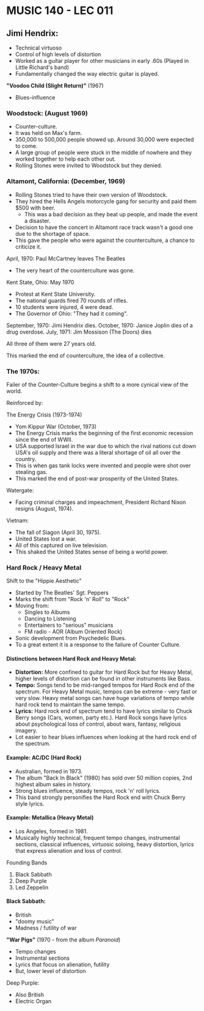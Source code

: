 # MUSIC 140 - LEC 011
## Jimi Hendrix:
- Technical virtuoso
- Control of high levels of distortion
- Worked as a guitar player for other musicians in early .60s (Played in Little Richard's band)
- Fundamentally changed the way electric guitar is played.

**"Voodoo Child (Slight Return)"** (1967)
- Blues-influence

### Woodstock: (August 1969)
- Counter-culture.
- It was held on Max's farm.
- 350,000 to 500,000 people showed up. Around 30,000 were expected to come.
- A large group of people were stuck in the middle of nowhere and they worked together to help each other out.
- Rolling Stones were invited to Woodstock but they denied.

### Altamont, California: (December, 1969)
- Rolling Stones tried to have their own version of Woodstock.
- They hired the Hells Angels motorcycle gang for security and paid them $500 with beer.
  - This was a bad decision as they beat up people, and made the event a disaster.
- Decision to have the concert in Altamont race track wasn't a good one due to the shortage of space.
- This gave the people who were against the counterculture, a chance to criticize it.

April, 1970: Paul McCartney leaves The Beatles
- The very heart of the counterculture was gone.

Kent State, Ohio: May 1970
- Protest at Kent State University.
- The national guards fired 70 rounds of rifles.
- 10 students were injured, 4 were dead.
- The Governor of Ohio: "They had it coming".

September, 1970: Jimi Hendrix dies.
October, 1970: Janice Joplin dies of a drug overdose.
July, 1971: Jim Mossison (The Doors) dies

All three of them were 27 years old.

This marked the end of counterculture, the idea of a collective.

### The 1970s:
Failer of the Counter-Culture begins a shift to a more cynical view of the world.

Reinforced by:

The Energy Crisis (1973-1974)
- Yom Kippur War (October, 1973)
- The Energy Crisis marks the beginning of the first economic recession since the end of WWII.
- USA supported Israel in the war due to which the rival nations cut down USA's oil supply and there was a literal shortage of oil all over the country.
- This is when gas tank locks were invented and people were shot over stealing gas.
- This marked the end of post-war prosperity of the United States.

Watergate:
- Facing criminal charges and impeachment, President Richard Nixon resigns (August, 1974).

Vietnam:
- The fall of Siagon (April 30, 1975).
- United States lost a war.
- All of this captured on live television.
- This shaked the United States sense of being a world power.

### Hard Rock / Heavy Metal
Shift to the "Hippie Aesthetic"
- Started by The Beatles' Sgt. Peppers
- Marks the shift from "Rock 'n' Roll" to "Rock"
- Moving from:
  - Singles to Albums
  - Dancing to Listening
  - Entertainers to "serious" musicians
  - FM radio - AOR (Album Oriented Rock)
- Sonic development from Psychedelic Blues.
- To a great extent it is a response to the failure of Counter Culture.

#### Distinctions between Hard Rock and Heavy Metal:
- **Distortion:** More confined to guitar for Hard Rock but for Heavy Metal, higher levels of distortion can be found in other instruments like Bass.
- **Tempo:** Songs tend to be mid-ranged tempos for Hard Rock end of the spectrum. For Heavy Metal music, tempos can be extreme - very fast or very slow. Heavy metal songs can have huge variations of tempo while hard rock tend to maintain the same tempo.
- **Lyrics:** Hard rock end of spectrum tend to have lyrics similar to Chuck Berry songs (Cars, women, party etc.). Hard Rock songs have lyrics about psychological loss of control, about wars, fantasy, religious imagery.
- Lot easier to hear blues influences when looking at the hard rock end of the spectrum.

#### Example: AC/DC (Hard Rock)
- Australian, formed in 1973.
- The album "Back In Black" (1980) has sold over 50 million copies, 2nd highest album sales in history.
- Strong blues influence, steady tempos, rock 'n' roll lyrics.
- This band strongly personifies the Hard Rock end with Chuck Berry style lyrics.

#### Example: Metallica (Heavy Metal)
- Los Angeles, formed in 1981.
- Musically highly technical, frequent tempo changes, instrumental sections, classical influences, virtuosic soloing, heavy distortion, lyrics that express alienation and loss of control.

Founding Bands
1. Black Sabbath
2. Deep Purple
3. Led Zeppelin

#### Black Sabbath:
- British
- "doomy music"
- Madness / futility of war

**"War Pigs"** (1970 - from the album _Paranoid_)
- Tempo changes
- Instrumental sections
- Lyrics that focus on alienation, futility
- But, lower level of distortion

Deep Purple:
- Also British
- Electric Organ
<!--stackedit_data:
eyJoaXN0b3J5IjpbMjEyOTA3ODQ5Miw5MzAwOTE5NDgsLTMwNj
A1OTg3NiwtMjA0NTEyNDY2MCwtMTY5NjUxOTY1OCwtNTYyNzU1
NSwyNzUwNTk3MjgsLTk2MDMxNTcxNSwtMTI1NjAwMzExOSwxMD
Q5OTc5MDA3LC0xMzExMTY3MDE0LDEzNjMwODE1NTksNjc4Nzg2
ODY2LC0xNDgyOTAxODQsLTE2MTUzNDY1MTUsMzcxMDA3OTE1LC
0zMzA2MjY4MDUsLTIwNTc4OTIyNjBdfQ==
-->